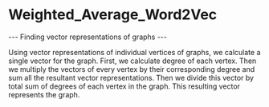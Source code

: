 # Weighted_Average_Word2Vec
--- Finding vector representations of graphs ---

Using vector representations of individual vertices of graphs, we calculate a single vector for the graph. First, we calculate degree of each vertex. Then we multiply the vectors of every vertex by their corresponding degree and sum all the resultant vector representations. Then we divide this vector by total sum of degrees of each vertex in the graph. This resulting vector represents the graph.
